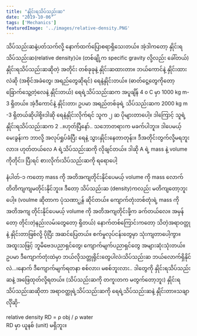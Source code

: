 ```yaml
---
title: "နှိုင်းရသိပ်သည်းဆ"
date: "2019-10-06"
tags: ['Mechanics']
featuredImage: '../images/relative-density.PNG'
---
```

သိပ်သည်းဆနဲ့ပတ်သက်လို့ နောက်ထက်ပြောစရာရှိသေးတယ်။ အဲ့ဒါကတော့ နှိုင်းရသိပ်သည်းဆ(relative density)ပဲ။ (တစ်ချို့က specific gravity လို့လည်း ခေါ်တယ်) နှိုင်းရသိပ်သည်းဆဆိုတဲ့ အတိုင်း တစ်ခုခုနဲ့ နှိုင်းဆထားတာ။ ဘယ်ကောင်နဲ့ နှိုင်းထားလဲဆို (အစိုင်အခဲတွေ၊ အရည်တွေဆိုရင်) ရေနဲ့နှိုင်းတယ်။ (ဓာတ်ငွေ့တွေကိုတော့ ခြောက်သွေ့တဲ့လေနဲ့ နှိုင်းတယ်) ရေရဲ့သိပ်သည်းဆက အပူချိန် 4 o C မှာ 1000 kg m-3 ရှိတယ်။ အဲ့ဒီကောင်နဲ့ နှိုင်းတာ၊ ဥပမာ အရည်တစ်ခုရဲ့ သိပ်သည်းဆက 2000 kg m -3 ရှိတယ်ဆိုပါစို့။ဒါဆို ရေနဲ့နှိုင်းလိုက်ရင် သူက ၂ ဆ ပိုများတာပေါ့။ ဒါကြောင့် သူရဲ့ နှိုင်းရသိပ်သည်းဆက 2 ..။ဟုတ်ပြီနော်.. သဘောတရားက မခက်ပါဘူး။ ဒါပေမယ့် မေးခွန်းက ဘာလို့ အလုပ်ရှုပ်ခံပြီး ရေနဲ့ သွားနှိုင်းနေတာတုန်း။ ဒီအတိုင်းတွက်လို့မရဘူးလား။ ဟုတ်တယ်လေ A ရဲ့သိပ်သည်းဆကို လိုချင်တယ်။ ဒါဆို A ရဲ့ mass နဲ့ volume ကိုတိုင်း၊ ပြီးရင် စားလိုက်၊သိပ်သည်းဆကို ရရောပေါ့

နံပါတ်-၁ ကတော့ mass ကို အတိအကျတိုင်းနိုင်ပေမယ့် volume ကို mass လောက် တိတိကျကျမတိုင်းနိုင်ဘူး။ ဒီတော့ သိပ်သည်းဆ (density)ကလည်း မတိကျတော့ဘူးပေါ့။ (voulme ဆိုတာက ပုံသဏာ္ဌန် ဆိုင်တယ်။ ကျောက်တုံးတစ်တုံးရဲ့ mass ကို အတိအကျ တိုင်းနိုင်ပေမယ့် volume ကို အတိအကျတိုင်းဖို့က ခက်တယ်လေ။ အမှန်တော့ တိုင်းတဲ့နည်းလမ်းတွေတော့ ရှိတယ်) နောက်တစ်ကြောင်းကတော့ သိတဲ့အရာဝတ္တုနဲ့ နှိုင်းတာဖြစ်လို့ ပိုပြီး အဆင်ပြေတယ်။ စက်မှုလုပ်ငန်းတွေမှာ သုံးကျတာပေါ့ကွာ။ အထူးသဖြင့် ဘူမိဗေဒပညာရှင်တွေ၊ ကျောက်မျက်ပညာရှင်တွေ အများဆုံးသုံးတယ်။ ဥပမာ ဒီကျောက်တုံးထဲမှာ ဘယ်လိုသတ္တုရိုင်းတွေပါလဲ၊သိပ်သည်းဆ ဘယ်လောက်ရှိနိုင်လဲ...၊နောက် ဒီကျောက်မျက်ရတနာ စစ်လား၊ မစစ်ဘူးလား.. ဒါတွေကို နှိုင်းရသိပ်သည်းဆနဲ့ အဖြေထုတ်လို့ရတယ်။ (သိပ်သည်းဆကို တကူးတက မတွက်တော့ဘူး) နှိုင်းရသိပ်သည်းဆဆိုတာ အရာဝတ္ထုရဲ့သိပ်သည်းဆကို ရေရဲ့သိပ်သည်းဆနဲ့ နှိုင်းတာ။သချာင်္လိုဆို-

relative density RD = ρ obj / ρ water <br />
RD မှာ ယူနစ် (unit) မရှိဘူး။
